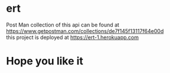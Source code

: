 # ert
 
Post Man collection of this api can be found at https://www.getpostman.com/collections/de7f145f13117f64e00d <br>
this project is deployed at https://ert-1.herokuapp.com
<h1> Hope you like it </h1>
